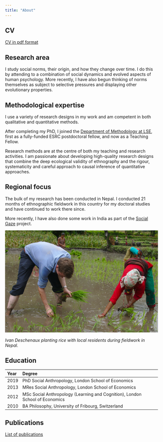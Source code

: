 ```yaml
---
title: "About"
---
```


## CV

[CV in pdf format](/cv.pdf) 

## Research area

I study social norms, their origin, and how they change over time. I do this by attending to a combination of social dynamics and evolved aspects of human psychology. More recently, I have also begun thinking of norms themselves as subject to selective pressures and displaying other evolutionary properties. 

## Methodological expertise

I use a variety of research designs in my work and am competent in both qualitative and quantitative methods.

After completing my PhD, I joined the [Department of Methodology at LSE](https://www.lse.ac.uk/methodology), first as a fully-funded ESRC postdoctoral fellow, and now as a Teaching Fellow. 

Research methods are at the centre of both my teaching and research activities. I am passionate about developing high-quality research designs that combine the deep ecological validity of ethnography and the rigour, systematicity and careful approach to causal inference of quantitative approaches.

## Regional focus

The bulk of my research has been conducted in Nepal. I conducted 21 months of ethnographic fieldwork in this country for my doctoral studies and have continued to work there since.

More recently, I have also done some work in India as part of the [Social Gaze](projects/social-gaze) project.

![Ivan Deschenaux planting rice during fieldwork in Nepal.](fieldwork.jpg)

_Ivan Deschenaux planting rice with local residents during fieldwork in Nepal._

## Education

| Year | Degree                                                                       |
|:-----|:-----------------------------------------------------------------------------|
| 2019 | PhD Social Anthropology, London School of Economics                          |
| 2013 | MRes Social Anthropology, London School of Economics                         |
| 2012 | MSc Social Anthropology (Learning and Cognition), London School of Economics |
| 2010 | BA Philosophy, University of Fribourg, Switzerland                           |

## Publications

[List of publications](/publications/)
